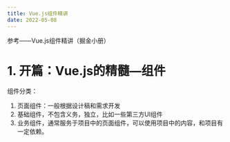 ```yaml
---
title: Vue.js组件精讲
date: 2022-05-08
---
```


参考——Vue.js组件精讲（掘金小册）

# 1. 开篇：Vue.js的精髓—组件

组件分类：

1. 页面组件：一般根据设计稿和需求开发
2. 基础组件，不包含义务，独立，比如一些第三方UI组件
3. 业务组件，通常服务于项目中的页面组件，可以使用项目中的内容，和项目有一定依赖。

